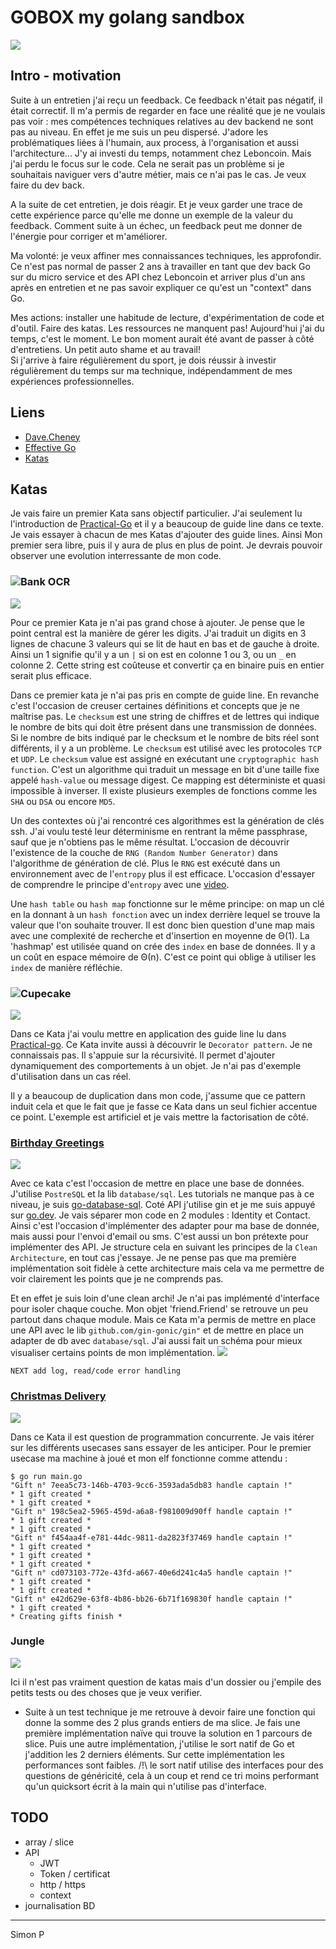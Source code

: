 # GOBOX my golang sandbox

![](https://github.com/haagor/gobox/blob/main/img/line.png)

## Intro - motivation

Suite à un entretien j'ai reçu un feedback. Ce feedback n'était pas négatif, il était correctif. Il m'a permis de regarder en face une réalité que je ne voulais pas voir : mes compétences techniques relatives au dev backend ne sont pas au niveau.
En effet je me suis un peu dispersé. J'adore les problématiques liées à l'humain, aux process, à l'organisation et aussi l'architecture... J'y ai investi du temps, notamment chez Leboncoin. Mais j'ai perdu le focus sur le code. Cela ne serait pas un problème si je souhaitais naviguer vers d'autre métier, mais ce n'ai pas le cas. Je veux faire du dev back.  

A la suite de cet entretien, je dois réagir. Et je veux garder une trace de cette expérience parce qu'elle me donne un exemple de la valeur du feedback. Comment suite à un échec, un feedback peut me donner de l'énergie pour corriger et m'améliorer.  

Ma volonté: je veux affiner mes connaissances techniques, les approfondir. Ce n'est pas normal de passer 2 ans à travailler en tant que dev back Go sur du micro service et des API chez Leboncoin et arriver plus d'un ans après en entretien et ne pas savoir expliquer ce qu'est un "context" dans Go.  

Mes actions: installer une habitude de lecture, d'expérimentation de code et d'outil. Faire des katas. Les ressources ne manquent pas! Aujourd'hui j'ai du temps, c'est le moment. Le bon moment aurait été avant de passer à côté d'entretiens. Un petit auto shame et au travail!  
Si j'arrive à faire régulièrement du sport, je dois réussir à investir régulièrement du temps sur ma technique, indépendamment de mes expériences professionnelles.

## Liens

- [Dave.Cheney](https://dave.cheney.net/)
- [Effective Go](https://go.dev/doc/effective_go)
- [Katas](https://codingdojo.org/kata/)

## Katas

Je vais faire un premier Kata sans objectif particulier. J'ai seulement lu l'introduction de [Practical-Go](https://dave.cheney.net/practical-go/presentations/qcon-china.html
) et il y a beaucoup de guide line dans ce texte. Je vais essayer à chacun de mes Katas d'ajouter des guide lines. Ainsi Mon premier sera libre, puis il y aura de plus en plus de point. Je devrais pouvoir observer une evolution interressante de mon code.

### ![Bank OCR](https://github.com/haagor/gobox/tree/main/katas/bankOCR#readme)
![](https://github.com/haagor/gobox/blob/main/img/digits.png)

Pour ce premier Kata je n'ai pas grand chose à ajouter. Je pense que le point central est la manière de gérer les digits. J'ai traduit un digits en 3 lignes de chacune 3 valeurs qui se lit de haut en bas et de gauche à droite. Ainsi un 1 signifie qu'il y a un `|` si on est en colonne 1 ou 3, ou un `_` en colonne 2. Cette string est coûteuse et convertir ça en binaire puis en entier serait plus efficace.
 
Dans ce premier kata je n'ai pas pris en compte de guide line. En revanche c'est l'occasion de creuser certaines définitions et concepts que je ne maîtrise pas.
Le `checksum` est une string de chiffres et de lettres qui indique le nombre de bits qui doit être présent dans une transmission de données. Si le nombre de bits indiqué par le checksum et le nombre de bits réel sont différents, il y a un problème. Le `checksum` est utilisé avec les protocoles `TCP` et `UDP`. Le `checksum` value est assigné en exécutant une `cryptographic hash function`. C'est un algorithme qui traduit un message en bit d'une taille fixe appelé `hash-value` ou message digest. Ce mapping est déterministe et quasi impossible à inverser. Il existe plusieurs exemples de fonctions comme les `SHA` ou `DSA` ou encore `MD5`.

Un des contextes où j'ai rencontré ces algorithmes est la génération de clés ssh. J'ai voulu testé leur déterminisme en rentrant la même passphrase, sauf que je n'obtiens pas le même résultat. L'occasion de découvrir l'existence de la couche de `RNG (Random Number Generator)` dans l'algorithme de génération de clé. Plus le `RNG` est exécuté dans un environnement avec de l'`entropy` plus il est efficace. L'occasion d'essayer de comprendre le principe d'`entropy` avec une [video](https://www.youtube.com/watch?v=YM-uykVfq_E).
 
Une `hash table` ou `hash map` fonctionne sur le même principe: on map un clé en la donnant à un `hash fonction` avec un index derrière lequel se trouve la valeur que l'on souhaite trouver. Il est donc bien question d'une map mais avec une complexité de recherche et d'insertion en moyenne de Θ(1).
La 'hashmap' est utilisée quand on crée des `index` en base de données. Il y a un coût en espace mémoire de Θ(n). C'est ce point qui oblige à utiliser les `index` de manière réfléchie.

### ![Cupecake](https://github.com/haagor/gobox/tree/main/katas/cupecake#readme)
![](https://github.com/haagor/gobox/blob/main/img/cupecake.png)

Dans ce Kata j'ai voulu mettre en application des guide line lu dans [Practical-go](https://dave.cheney.net/practical-go/presentations/qcon-china.html#_identifiers).
Ce Kata invite aussi à découvrir le `Decorator pattern`. Je ne connaissais pas. Il s'appuie sur la récursivité. Il permet d'ajouter dynamiquement des comportements à un objet. Je n'ai pas d'exemple d'utilisation dans un cas réel.

Il y a beaucoup de duplication dans mon code, j'assume que ce pattern induit cela et que le fait que je fasse ce Kata dans un seul fichier accentue ce point. L'exemple est artificiel et je vais mettre la factorisation de côté.

### [Birthday Greetings](https://github.com/haagor/gobox/tree/main/katas/birthdayGreetings#readme)
![](https://github.com/haagor/gobox/blob/main/img/hb.png)

Avec ce kata c'est l'occasion de mettre en place une base de données. J'utilise `PostreSQL` et la lib `database/sql`. Les tutorials ne manque pas à ce niveau, je suis [go-database-sql](http://go-database-sql.org/overview.html). Coté API j'utilise gin et je me suis appuyé sur [go.dev](https://go.dev/doc/tutorial/web-service-gin). Je vais séparer mon code en 2 modules : Identity et Contact. Ainsi c'est l'occasion d'implémenter des adapter pour ma base de donnée, mais aussi pour l'envoi d'email ou sms. C'est aussi un bon prétexte pour implémenter des API. Je structure cela en suivant les principes de la `Clean Architecture`, en tout cas j'essaye. Je ne pense pas que ma première implémentation soit fidèle à cette architecture mais cela va me permettre de voir clairement les points que je ne comprends pas.

Et en effet je suis loin d'une clean archi! Je n'ai pas implémenté d'interface pour isoler chaque couche. Mon objet 'friend.Friend' se retrouve un peu partout dans chaque module. Mais ce Kata m'a permis de mettre en place une API avec le lib `github.com/gin-gonic/gin"` et de mettre en place un adapter de db avec `database/sql`. J'ai aussi fait un schéma pour mieux visualiser certains points de mon implémentation.
![](https://github.com/haagor/gobox/blob/main/img/arch1.png)


`NEXT add log, read/code error handling`

### [Christmas Delivery](https://github.com/haagor/gobox/tree/main/katas/christmasdelivery#readme)
![](https://github.com/haagor/gobox/blob/main/img/christmasdelivery.png)

Dans ce Kata il est question de programmation concurrente. Je vais itérer sur les différents usecases sans essayer de les anticiper. Pour le premier usecase ma machine à joué et mon elf fonctionne comme attendu :

```
$ go run main.go 
"Gift n° 7eea5c73-146b-4703-9cc6-3593ada5db83 handle captain !"
* 1 gift created *
* 1 gift created *
"Gift n° 198c5ea2-5965-459d-a6a8-f981009d90ff handle captain !"
* 1 gift created *
* 1 gift created *
"Gift n° f454aa4f-e781-44dc-9811-da2823f37469 handle captain !"
* 1 gift created *
* 1 gift created *
* 1 gift created *
"Gift n° cd073103-772e-43fd-a667-40e6d241c4a5 handle captain !"
* 1 gift created *
* 1 gift created *
"Gift n° e42d629e-63f8-4b86-bb26-6b71f169830f handle captain !"
* 1 gift created *
* Creating gifts finish *
```

### Jungle
![](https://github.com/haagor/gobox/blob/main/img/jungle.png)

Ici il n'est pas vraiment question de katas mais d'un dossier ou j'empile des petits tests ou des choses que je veux verifier.

  - Suite à un test technique je me retrouve à devoir faire une fonction qui donne la somme des 2 plus grands entiers de ma slice. Je fais une première implémentation naïve qui trouve la solution en 1 parcours de slice. Puis une autre implémentation, j'utilise le sort natif de Go et j'addition les 2 derniers éléments. Sur cette implémentation les performances sont faibles. /!\ le sort natif utilise des interfaces pour des questions de généricité, cela à un coup et rend ce tri moins performant qu'un quicksort écrit à la main qui n'utilise pas d'interface.



## TODO

- array / slice
- API
  - JWT
  - Token / certificat
  - http / https
  - context
- journalisation BD


---

Simon P